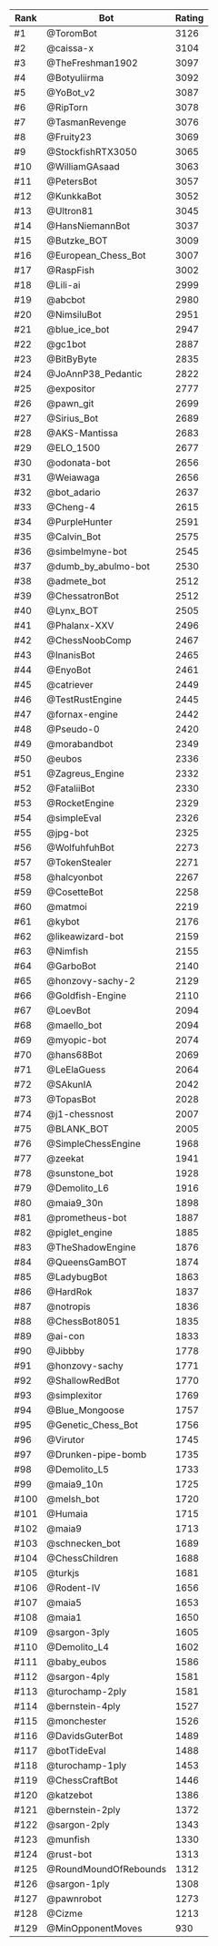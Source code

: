 Rank|Bot|Rating
---|---|---
#1|@ToromBot|3126
#2|@caissa-x|3104
#3|@TheFreshman1902|3097
#4|@Botyuliirma|3092
#5|@YoBot_v2|3087
#6|@RipTorn|3078
#7|@TasmanRevenge|3076
#8|@Fruity23|3069
#9|@StockfishRTX3050|3065
#10|@WilliamGAsaad|3063
#11|@PetersBot|3057
#12|@KunkkaBot|3052
#13|@Ultron81|3045
#14|@HansNiemannBot|3037
#15|@Butzke_BOT|3009
#16|@European_Chess_Bot|3007
#17|@RaspFish|3002
#18|@Lili-ai|2999
#19|@abcbot|2980
#20|@NimsiluBot|2951
#21|@blue_ice_bot|2947
#22|@gc1bot|2887
#23|@BitByByte|2835
#24|@JoAnnP38_Pedantic|2822
#25|@expositor|2777
#26|@pawn_git|2699
#27|@Sirius_Bot|2689
#28|@AKS-Mantissa|2683
#29|@ELO_1500|2677
#30|@odonata-bot|2656
#31|@Weiawaga|2656
#32|@bot_adario|2637
#33|@Cheng-4|2615
#34|@PurpleHunter|2591
#35|@Calvin_Bot|2575
#36|@simbelmyne-bot|2545
#37|@dumb_by_abulmo-bot|2530
#38|@admete_bot|2512
#39|@ChessatronBot|2512
#40|@Lynx_BOT|2505
#41|@Phalanx-XXV|2496
#42|@ChessNoobComp|2467
#43|@InanisBot|2465
#44|@EnyoBot|2461
#45|@catriever|2449
#46|@TestRustEngine|2445
#47|@fornax-engine|2442
#48|@Pseudo-0|2420
#49|@morabandbot|2349
#50|@eubos|2336
#51|@Zagreus_Engine|2332
#52|@FataliiBot|2330
#53|@RocketEngine|2329
#54|@simpleEval|2326
#55|@jpg-bot|2325
#56|@WolfuhfuhBot|2273
#57|@TokenStealer|2271
#58|@halcyonbot|2267
#59|@CosetteBot|2258
#60|@matmoi|2219
#61|@kybot|2176
#62|@likeawizard-bot|2159
#63|@Nimfish|2155
#64|@GarboBot|2140
#65|@honzovy-sachy-2|2129
#66|@Goldfish-Engine|2110
#67|@LoevBot|2094
#68|@maello_bot|2094
#69|@myopic-bot|2074
#70|@hans68Bot|2069
#71|@LeElaGuess|2064
#72|@SAkunIA|2042
#73|@TopasBot|2028
#74|@j1-chessnost|2007
#75|@BLANK_BOT|2005
#76|@SimpleChessEngine|1968
#77|@zeekat|1941
#78|@sunstone_bot|1928
#79|@Demolito_L6|1916
#80|@maia9_30n|1898
#81|@prometheus-bot|1887
#82|@piglet_engine|1885
#83|@TheShadowEngine|1876
#84|@QueensGamBOT|1874
#85|@LadybugBot|1863
#86|@HardRok|1837
#87|@notropis|1836
#88|@ChessBot8051|1835
#89|@ai-con|1833
#90|@Jibbby|1778
#91|@honzovy-sachy|1771
#92|@ShallowRedBot|1770
#93|@simplexitor|1769
#94|@Blue_Mongoose|1757
#95|@Genetic_Chess_Bot|1756
#96|@Virutor|1745
#97|@Drunken-pipe-bomb|1735
#98|@Demolito_L5|1733
#99|@maia9_10n|1725
#100|@melsh_bot|1720
#101|@Humaia|1715
#102|@maia9|1713
#103|@schnecken_bot|1689
#104|@ChessChildren|1688
#105|@turkjs|1681
#106|@Rodent-IV|1656
#107|@maia5|1653
#108|@maia1|1650
#109|@sargon-3ply|1605
#110|@Demolito_L4|1602
#111|@baby_eubos|1586
#112|@sargon-4ply|1581
#113|@turochamp-2ply|1581
#114|@bernstein-4ply|1527
#115|@monchester|1526
#116|@DavidsGuterBot|1489
#117|@botTideEval|1488
#118|@turochamp-1ply|1453
#119|@ChessCraftBot|1446
#120|@katzebot|1386
#121|@bernstein-2ply|1372
#122|@sargon-2ply|1343
#123|@munfish|1330
#124|@rust-bot|1313
#125|@RoundMoundOfRebounds|1312
#126|@sargon-1ply|1308
#127|@pawnrobot|1273
#128|@Cizme|1213
#129|@MinOpponentMoves|930
